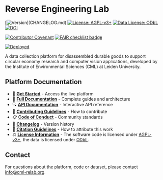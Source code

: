 # Reverse Engineering Lab

<!-- Core Project Info -->

[![Version](https://img.shields.io/github/v/release/CMLPlatform/relab?include_prereleases&filter=v*)](CHANGELOG.md)
[![License: AGPL-v3+](https://img.shields.io/badge/License-AGPL--v3+-rebeccapurple.svg)](LICENSE.md)
[![Data License: ODbL](https://img.shields.io/badge/Data_License-ODbL-rebeccapurple.svg)](https://opendatacommons.org/licenses/odbl/)
[![DOI](https://zenodo.org/badge/DOI/10.5281/zenodo.16637742.svg)](https://doi.org/10.5281/zenodo.16637742)

<!-- Quality & Standards -->

<!--- TODO: Implement code coverage badge
[![Coverage](https://img.shields.io/codecov/c/github/CMLPlatform/relab)](https://codecov.io/gh/CMLPlatform/relab)--->

[![Contributor Covenant](https://img.shields.io/badge/Contributor%20Covenant-2.1-4baaaa.svg)](CODE_OF_CONDUCT.md)
[![FAIR checklist badge](https://fairsoftwarechecklist.net/badge.svg)](https://fairsoftwarechecklist.net/v0.2?f=31&a=32113&i=22322&r=123)

<!-- Status & Deployment -->

[![Deployed](https://img.shields.io/website?url=https%3A%2F%2Fcml-relab.org&label=website)](https://cml-relab.org)

A data collection platform for disassembled durable goods to support circular economy research and computer vision applications, developed by the Institute of Environmental Sciences (CML) at Leiden University.

## Platform Documentation

- 🚀 **[Get Started](https://cml-relab.org)** - Access the live platform
- 📖 **[Full Documentation](https://docs.cml-relab.org)** - Complete guides and architecture
- 🔍 **[API Documentation](https://api2.cml-relab.org/docs)** - Interactive API reference
- 🤝 **[Contributing Guidelines](CONTRIBUTING.md)** - How to contribute
- 📋 **[Code of Conduct](CODE_OF_CONDUCT.md)** - Community standards
- 📝 **[Changelog](CHANGELOG.md)** - Version history
- 📑 **[Citation Guidelines](CITATION.cff)** - How to attribute this work
- ⚖️ **[License Information](LICENSE)** - The software code is licensed under [AGPL-v3+](https://spdx.org/licenses/AGPL-3.0-or-later.html), the data is licensed under [ODbL](https://opendatacommons.org/licenses/odbl/).

## Contact

For questions about the platform, code or dataset, please contact [info@cml-relab.org](mailto:info@cml-relab.org).
